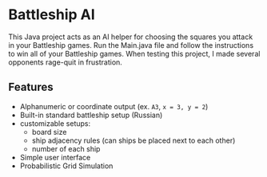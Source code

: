 # Battleship AI

This Java project acts as an AI helper for choosing the squares you attack in your Battleship games. Run the Main.java file and follow the instructions to win all of your Battleship games. When testing this project, I made several opponents rage-quit in frustration.




## Features

- Alphanumeric or coordinate output (ex. `A3`, `x = 3, y = 2`)
- Built-in standard battleship setup (Russian)
- customizable setups:
  - board size
  - ship adjacency rules (can ships be placed next to each other)
  - number of each ship
- Simple user interface
- Probabilistic Grid Simulation